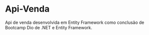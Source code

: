 # Api-Venda
Api de venda desenvolvida em Entity Framework como conclusão de Bootcamp Dio de .NET e Entity Framework.
